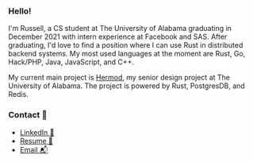 ### Hello!

I'm Russell, a CS student at The University of Alabama graduating in December 2021 with intern experience at Facebook and SAS. After graduating, I'd love to find a position where I can use Rust in distributed backend systems. My most used languages at the moment are Rust, Go, Hack/PHP, Java, JavaScript, and C++. 

My current main project is [Hermod](https://github.com/hermodapp/api), my senior design project at The University of Alabama. The project is powered by Rust, PostgresDB, and Redis. 

### Contact 🤝

- [LinkedIn 💼](https://linkedin.com/in/russweas)
- [Resume 📄](https://github.com/russweas/russweas/files/6926093/Resume_new.docx)
- [Email 📬](mailto:russweas@gmail.com)
